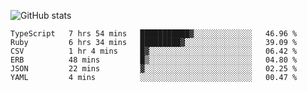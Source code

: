 ![GitHub stats](https://github-readme-stats.vercel.app/api?username=ksk001100&show_icons=true&theme=tokyonight)

<!--START_SECTION:waka-->

```text
TypeScript   7 hrs 54 mins   ███████████▓░░░░░░░░░░░░░   46.96 %
Ruby         6 hrs 34 mins   █████████▓░░░░░░░░░░░░░░░   39.09 %
CSV          1 hr 4 mins     █▓░░░░░░░░░░░░░░░░░░░░░░░   06.42 %
ERB          48 mins         █▒░░░░░░░░░░░░░░░░░░░░░░░   04.80 %
JSON         22 mins         ▓░░░░░░░░░░░░░░░░░░░░░░░░   02.25 %
YAML         4 mins          ░░░░░░░░░░░░░░░░░░░░░░░░░   00.47 %
```

<!--END_SECTION:waka-->
